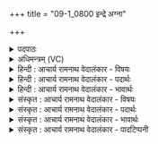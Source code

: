 +++
title = "09-1_0800 इन्द्रे अग्ना"

+++
<details><summary>पदपाठः</summary>

इ꣡न्द्रे꣢꣯। अ꣣ग्ना꣢। न꣡मः꣢꣯। बृ꣣ह꣢त्। सु꣣वृक्ति꣢म्। सु꣣। वृक्ति꣢म्। आ। ई꣣रयामहे। धिया꣢। धे꣡नाः꣣। अ꣣वस्य꣡वः꣢। ८००।
</details>

<details><summary>अधिमन्त्रम् (VC)</summary>

- इन्द्राग्नी
- वसिष्ठो मैत्रावरुणिः
- गायत्री
- षड्जः
</details>

<details><summary>हिन्दी : आचार्य रामनाथ वेदालंकार - विषयः</summary>

प्रथम मन्त्र में इन्द्र और अग्नि के नाम से जीवात्मा-परमात्मा का विषय वर्णित है।
</details>

<details><summary>हिन्दी : आचार्य रामनाथ वेदालंकार - पदार्थः</summary>

पदार्थान्वयभाषाः -  (अवस्यवः)रक्षा के इच्छुक,हम लोग(इन्द्रे)जीवात्मा को लक्ष्य करके(बृहत्)महान्(नमः)नमस्कार को, (सुवृक्तिम्)निर्दोष क्रिया को और(धिया)ध्यान तथा बुद्धि के साथ(धेनाः)स्तुतिरूप वाणियों को(आ ईरयामहे)प्रेरित करते हैं ॥१॥
</details>

<details><summary>हिन्दी : आचार्य रामनाथ वेदालंकार - भावार्थः</summary>

भावार्थभाषाः -  परमात्मा की उपासना के लिए और जीवात्मा को उद्बोधन देने के लिए नमस्कार,गुणवर्णनरूप स्तुति और तदनुरूप क्रिया निरन्तर अपेक्षित होती है। पुरुषार्थ के बिना केवल नमस्कार से या स्तुति से कुछ भी नहीं सिद्ध होता ॥१॥
</details>

<details><summary>संस्कृत : आचार्य रामनाथ वेदालंकार - विषयः</summary>

तत्रेन्द्राग्निनाम्ना जीवात्मपरमात्मविषयमाह।
</details>

<details><summary>संस्कृत : आचार्य रामनाथ वेदालंकार - पदार्थः</summary>

पदार्थान्वयभाषाः -  (अवस्यवः)रक्षणेच्छवः वयम्(इन्द्रे)जीवात्मानमधिकृत्य(अग्ना)परमात्मानमधिकृत्य च(बृहत्)महत्(नमः)नमस्कारम्, (सुवृक्तिम्)निर्दोषां क्रियाम्।[सुष्ठु वृक्तयो दोषवर्जनानि यस्यां तां क्रियाम्१। वृजी वर्जने] (धिया)ध्यानेन बुद्ध्या च सह(धेनाः)स्तुतिरूपा वाचश्च।[धेना इति वाङ्नाम। निघं० १।११।] (आ ईरयामहे)प्रेरयामः ॥१॥
</details>

<details><summary>संस्कृत : आचार्य रामनाथ वेदालंकार - भावार्थः</summary>

भावार्थभाषाः -  परमात्मानमुपासितुं जीवात्मानमुद्बोधयितुं च नमस्कारो गुणवर्णनरूपा स्तुतिः तदनुरूपा क्रिया च सततमपेक्ष्यते। पुरुषार्थ विना केवलं नमस्कारेण स्तुत्या वा न किमपि सिद्ध्यति ॥१॥
</details>

<details><summary>संस्कृत : आचार्य रामनाथ वेदालंकार - पादटिप्पनी</summary>

टिप्पणी:   ३. ऋ० ७।९४।४। १. सुवृक्तिभिः सुष्ठु वृक्तयो दोषवर्जनानि याभ्यस्ताभिः क्रियाभिः—इति ऋ० १।६२।१ भाष्ये द०।
</details>